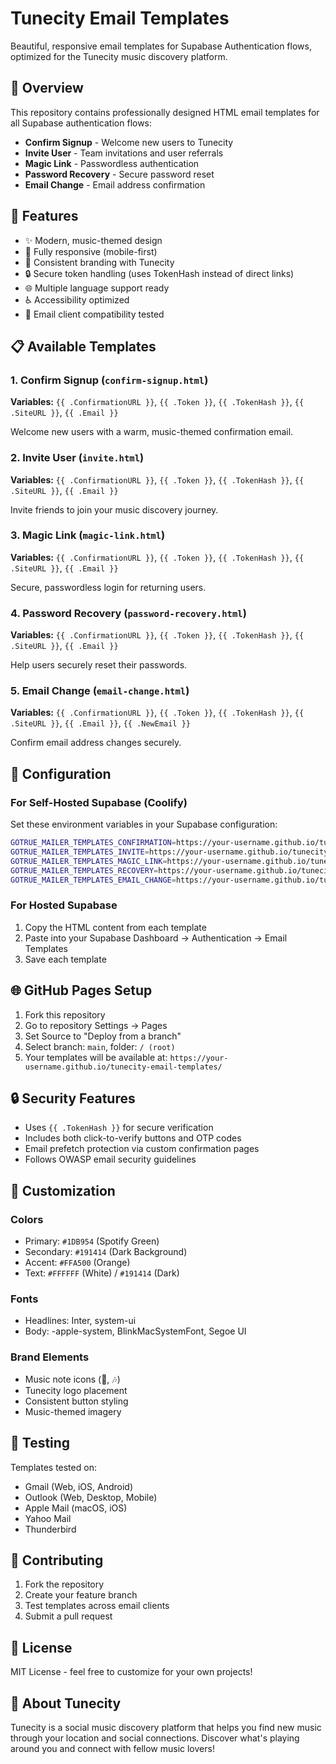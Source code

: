 # Tunecity Email Templates

Beautiful, responsive email templates for Supabase Authentication flows, optimized for the Tunecity music discovery platform.

## 🎵 Overview

This repository contains professionally designed HTML email templates for all Supabase authentication flows:

- **Confirm Signup** - Welcome new users to Tunecity
- **Invite User** - Team invitations and user referrals  
- **Magic Link** - Passwordless authentication
- **Password Recovery** - Secure password reset
- **Email Change** - Email address confirmation

## 🚀 Features

- ✨ Modern, music-themed design
- 📱 Fully responsive (mobile-first)
- 🎨 Consistent branding with Tunecity
- 🔒 Secure token handling (uses TokenHash instead of direct links)
- 🌐 Multiple language support ready
- ♿ Accessibility optimized
- 📧 Email client compatibility tested

## 📋 Available Templates

### 1. Confirm Signup (`confirm-signup.html`)
**Variables:** `{{ .ConfirmationURL }}`, `{{ .Token }}`, `{{ .TokenHash }}`, `{{ .SiteURL }}`, `{{ .Email }}`

Welcome new users with a warm, music-themed confirmation email.

### 2. Invite User (`invite.html`) 
**Variables:** `{{ .ConfirmationURL }}`, `{{ .Token }}`, `{{ .TokenHash }}`, `{{ .SiteURL }}`, `{{ .Email }}`

Invite friends to join your music discovery journey.

### 3. Magic Link (`magic-link.html`)
**Variables:** `{{ .ConfirmationURL }}`, `{{ .Token }}`, `{{ .TokenHash }}`, `{{ .SiteURL }}`, `{{ .Email }}`

Secure, passwordless login for returning users.

### 4. Password Recovery (`password-recovery.html`)
**Variables:** `{{ .ConfirmationURL }}`, `{{ .Token }}`, `{{ .TokenHash }}`, `{{ .SiteURL }}`, `{{ .Email }}`

Help users securely reset their passwords.

### 5. Email Change (`email-change.html`)
**Variables:** `{{ .ConfirmationURL }}`, `{{ .Token }}`, `{{ .TokenHash }}`, `{{ .SiteURL }}`, `{{ .Email }}`, `{{ .NewEmail }}`

Confirm email address changes securely.

## 🔧 Configuration

### For Self-Hosted Supabase (Coolify)

Set these environment variables in your Supabase configuration:

```bash
GOTRUE_MAILER_TEMPLATES_CONFIRMATION=https://your-username.github.io/tunecity-email-templates/confirm-signup.html
GOTRUE_MAILER_TEMPLATES_INVITE=https://your-username.github.io/tunecity-email-templates/invite.html
GOTRUE_MAILER_TEMPLATES_MAGIC_LINK=https://your-username.github.io/tunecity-email-templates/magic-link.html
GOTRUE_MAILER_TEMPLATES_RECOVERY=https://your-username.github.io/tunecity-email-templates/password-recovery.html
GOTRUE_MAILER_TEMPLATES_EMAIL_CHANGE=https://your-username.github.io/tunecity-email-templates/email-change.html
```

### For Hosted Supabase

1. Copy the HTML content from each template
2. Paste into your Supabase Dashboard → Authentication → Email Templates
3. Save each template

## 🌐 GitHub Pages Setup

1. Fork this repository
2. Go to repository Settings → Pages
3. Set Source to "Deploy from a branch"
4. Select branch: `main`, folder: `/ (root)`
5. Your templates will be available at: `https://your-username.github.io/tunecity-email-templates/`

## 🔒 Security Features

- Uses `{{ .TokenHash }}` for secure verification
- Includes both click-to-verify buttons and OTP codes
- Email prefetch protection via custom confirmation pages
- Follows OWASP email security guidelines

## 🎨 Customization

### Colors
- Primary: `#1DB954` (Spotify Green)
- Secondary: `#191414` (Dark Background)
- Accent: `#FFA500` (Orange)
- Text: `#FFFFFF` (White) / `#191414` (Dark)

### Fonts
- Headlines: Inter, system-ui
- Body: -apple-system, BlinkMacSystemFont, Segoe UI

### Brand Elements
- Music note icons (🎵, 🎶)
- Tunecity logo placement
- Consistent button styling
- Music-themed imagery

## 📱 Testing

Templates tested on:
- Gmail (Web, iOS, Android)
- Outlook (Web, Desktop, Mobile)
- Apple Mail (macOS, iOS)
- Yahoo Mail
- Thunderbird

## 🤝 Contributing

1. Fork the repository
2. Create your feature branch
3. Test templates across email clients
4. Submit a pull request

## 📄 License

MIT License - feel free to customize for your own projects!

## 🎵 About Tunecity

Tunecity is a social music discovery platform that helps you find new music through your location and social connections. Discover what's playing around you and connect with fellow music lovers! 